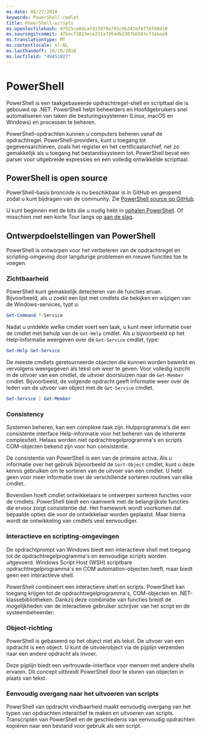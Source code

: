 ```yaml
---
ms.date: 08/27/2018
keywords: PowerShell-cmdlet
title: PowerShell-scripts
ms.openlocfilehash: 07925ce8dcafd33970a703c9b241bf6f76f88d10
ms.sourcegitcommit: 47becf2823ece251a7264db2387bb503cf3abaa9
ms.translationtype: MT
ms.contentlocale: nl-NL
ms.lasthandoff: 10/19/2018
ms.locfileid: "49451027"
---
```

# <a name="powershell"></a>PowerShell

PowerShell is een taakgebaseerde opdrachtregel-shell en scripttaal die is gebouwd op .NET.
PowerShell helpt beheerders en Hoofdgebruikers snel automatiseren van taken die besturingssystemen (Linux, macOS en Windows) en processen te beheren.

PowerShell-opdrachten kunnen u computers beheren vanaf de opdrachtregel. PowerShell-providers, kunt u toegang tot gegevensarchieven, zoals het register en het certificaatarchief, net zo gemakkelijk als u toegang het bestandssysteem tot. PowerShell bevat een parser voor uitgebreide expressies en een volledig ontwikkelde scripttaal.

## <a name="powershell-is-open-source"></a>PowerShell is open source

PowerShell-basis broncode is nu beschikbaar is in GitHub en geopend zodat u kunt bijdragen van de community.
Zie [PowerShell source op GitHub](https://github.com/powershell/powershell).

U kunt beginnen met de bits die u nodig hebt in [ophalen PowerShell](https://github.com/PowerShell/PowerShell#get-powershell).
Of misschien met een korte Tour langs op [aan de slag](https://github.com/PowerShell/PowerShell/blob/master/docs/learning-powershell).

## <a name="powershell-design-goals"></a>Ontwerpdoelstellingen van PowerShell

PowerShell is ontworpen voor het verbeteren van de opdrachtregel en scripting-omgeving door langdurige problemen en nieuwe functies toe te voegen.

### <a name="discoverability"></a>Zichtbaarheid

PowerShell kunt gemakkelijk detecteren van de functies ervan. Bijvoorbeeld, als u zoekt een lijst met cmdlets die bekijken en wijzigen van de Windows-services, typt u:

```powershell
Get-Command *-Service
```

Nadat u ontdekte welke cmdlet voert een taak, u kunt meer informatie over de cmdlet met behulp van de `Get-Help` cmdlet. Als u bijvoorbeeld op het Help-informatie weergeven over de `Get-Service` cmdlet, type:

```powershell
Get-Help Get-Service
```

De meeste cmdlets geretourneerde objecten die kunnen worden bewerkt en vervolgens weergegeven als tekst om weer te geven. Voor volledig inzicht in de uitvoer van een cmdlet, de uitvoer doorsluizen naar de `Get-Member` cmdlet. Bijvoorbeeld, de volgende opdracht geeft informatie weer over de leden van de uitvoer van object met de `Get-Service` cmdlet.

```powershell
Get-Service | Get-Member
```

### <a name="consistency"></a>Consistency

Systemen beheren, kan een complexe taak zijn. Hulpprogramma's die een consistente interface Help-informatie voor het beheren van de inherente complexiteit. Helaas worden niet opdrachtregelprogramma's en scripts COM-objecten bekend zijn voor hun consistentie.

De consistentie van PowerShell is een van de primaire activa. Als u informatie over het gebruik bijvoorbeeld de `Sort-Object` cmdlet, kunt u deze kennis gebruiken om te sorteren van de uitvoer van een cmdlet. U hebt geen voor meer informatie over de verschillende sorteren routines van elke cmdlet.

Bovendien hoeft cmdlet ontwikkelaars te ontwerpen sorteren functies voor de cmdlets. PowerShell biedt een raamwerk met de belangrijkste functies die ervoor zorgt consistentie dat. Het framework wordt voorkomen dat bepaalde opties die voor de ontwikkelaar worden geplaatst. Maar hierna wordt de ontwikkeling van cmdlets veel eenvoudiger.

### <a name="interactive-and-scripting-environments"></a>Interactieve en scripting-omgevingen

De opdrachtprompt van Windows biedt een interactieve shell met toegang tot de opdrachtregelprogramma's en eenvoudige scripts worden uitgevoerd. Windows Script Host (WSH) scriptbare opdrachtregelprogramma's en COM automation-objecten heeft, maar biedt geen een interactieve shell.

PowerShell combineert een interactieve shell en scripts. PowerShell kan toegang krijgen tot de opdrachtregelprogramma's, COM-objecten en .NET-klassebibliotheken. Dankzij deze combinatie van functies breidt de mogelijkheden van de interactieve gebruiker schrijver van het script en de systeembeheerder.

### <a name="object-orientation"></a>Object-richting

PowerShell is gebaseerd op het object niet als tekst. De uitvoer van een opdracht is een object. U kunt de uitvoerobject via de pijplijn verzenden naar een andere opdracht als invoer.

Deze pijplijn biedt een vertrouwde-interface voor mensen met andere shells ervaren. Dit concept uitbreidt PowerShell door te sturen van objecten in plaats van tekst.

### <a name="easy-transition-to-scripting"></a>Eenvoudig overgang naar het uitvoeren van scripts

PowerShell van opdracht vindbaarheid maakt eenvoudig overgang van het typen van opdrachten interactief te maken en uitvoeren van scripts. Transcripten van PowerShell en de geschiedenis van eenvoudig opdrachten kopiëren naar een bestand voor gebruik als een script.
